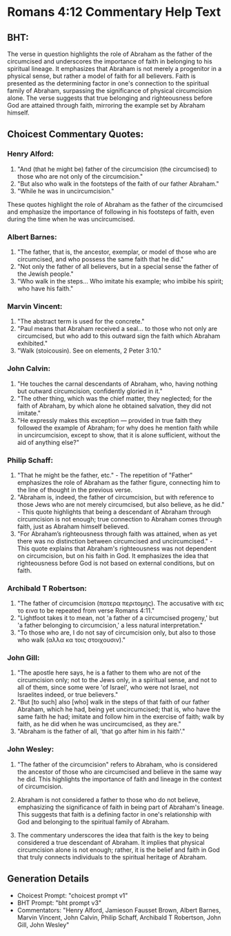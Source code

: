 # Romans 4:12 Commentary Help Text

## BHT:
The verse in question highlights the role of Abraham as the father of the circumcised and underscores the importance of faith in belonging to his spiritual lineage. It emphasizes that Abraham is not merely a progenitor in a physical sense, but rather a model of faith for all believers. Faith is presented as the determining factor in one's connection to the spiritual family of Abraham, surpassing the significance of physical circumcision alone. The verse suggests that true belonging and righteousness before God are attained through faith, mirroring the example set by Abraham himself.

## Choicest Commentary Quotes:
### Henry Alford:
1. "And (that he might be) father of the circumcision (the circumcised) to those who are not only of the circumcision." 
2. "But also who walk in the footsteps of the faith of our father Abraham."
3. "While he was in uncircumcision."

These quotes highlight the role of Abraham as the father of the circumcised and emphasize the importance of following in his footsteps of faith, even during the time when he was uncircumcised.

### Albert Barnes:
1. "The father, that is, the ancestor, exemplar, or model of those who are circumcised, and who possess the same faith that he did."
2. "Not only the father of all believers, but in a special sense the father of the Jewish people."
3. "Who walk in the steps... Who imitate his example; who imbibe his spirit; who have his faith."

### Marvin Vincent:
1. "The abstract term is used for the concrete." 
2. "Paul means that Abraham received a seal... to those who not only are circumcised, but who add to this outward sign the faith which Abraham exhibited."
3. "Walk (stoicousin). See on elements, 2 Peter 3:10."

### John Calvin:
1. "He touches the carnal descendants of Abraham, who, having nothing but outward circumcision, confidently gloried in it."
2. "The other thing, which was the chief matter, they neglected; for the faith of Abraham, by which alone he obtained salvation, they did not imitate."
3. "He expressly makes this exception — provided in true faith they followed the example of Abraham; for why does he mention faith while in uncircumcision, except to show, that it is alone sufficient, without the aid of anything else?"

### Philip Schaff:
1. "That he might be the father, etc." - The repetition of "Father" emphasizes the role of Abraham as the father figure, connecting him to the line of thought in the previous verse.
2. "Abraham is, indeed, the father of circumcision, but with reference to those Jews who are not merely circumcised, but also believe, as he did." - This quote highlights that being a descendant of Abraham through circumcision is not enough; true connection to Abraham comes through faith, just as Abraham himself believed.
3. "For Abraham’s righteousness through faith was attained, when as yet there was no distinction between circumcised and uncircumcised." - This quote explains that Abraham's righteousness was not dependent on circumcision, but on his faith in God. It emphasizes the idea that righteousness before God is not based on external conditions, but on faith.

### Archibald T Robertson:
1. "The father of circumcision (πατερα περιτομης). The accusative with εις το εινα to be repeated from verse Romans 4:11."
2. "Lightfoot takes it to mean, not 'a father of a circumcised progeny,' but 'a father belonging to circumcision,' a less natural interpretation."
3. "To those who are, I do not say of circumcision only, but also to those who walk (αλλα κα τοις στοιχουσιν)."

### John Gill:
1. "The apostle here says, he is a father to them who are not of the circumcision only; not to the Jews only, in a spiritual sense, and not to all of them, since some were 'of Israel', who were not Israel, not Israelites indeed, or true believers."
2. "But [to such] also [who] walk in the steps of that faith of our father Abraham, which he had, being yet uncircumcised; that is, who have the same faith he had; imitate and follow him in the exercise of faith; walk by faith, as he did when he was uncircumcised, as they are."
3. "Abraham is the father of all, 'that go after him in his faith'."

### John Wesley:
1. "The father of the circumcision" refers to Abraham, who is considered the ancestor of those who are circumcised and believe in the same way he did. This highlights the importance of faith and lineage in the context of circumcision.

2. Abraham is not considered a father to those who do not believe, emphasizing the significance of faith in being part of Abraham's lineage. This suggests that faith is a defining factor in one's relationship with God and belonging to the spiritual family of Abraham.

3. The commentary underscores the idea that faith is the key to being considered a true descendant of Abraham. It implies that physical circumcision alone is not enough; rather, it is the belief and faith in God that truly connects individuals to the spiritual heritage of Abraham.


## Generation Details
- Choicest Prompt: "choicest prompt v1"
- BHT Prompt: "bht prompt v3"
- Commentators: "Henry Alford, Jamieson Fausset Brown, Albert Barnes, Marvin Vincent, John Calvin, Philip Schaff, Archibald T Robertson, John Gill, John Wesley"
